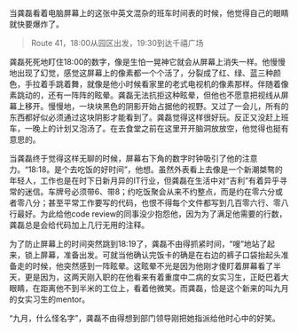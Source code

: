 当龚磊看着电脑屏幕上的这张中英文混杂的班车时间表的时候，他觉得自己的眼睛就快要爆炸了。

> Route 41，18:00从园区出发，19:30到达千禧广场

龚磊死死地盯住18:00的数字，像是生怕一晃神它就会从屏幕上消失一样。他慢慢地出现了幻觉，感觉这屏幕上的像素都一个个活了，分裂成了红、绿、蓝三种颜色，手拉着手跳着舞，就像是他小时候看家里的老式电视机的像素那样。伴随着像素跳动的，还有一阵阵的眩晕。龚磊无法抗拒这种眩晕，但他也不愿意把视线从屏幕上移开。慢慢地，一块块黑色的阴影开始占据他的视野。又过了一会儿，所有的东西都好似必须通过这块阴影才能看到了。龚磊觉得这样很好玩。反正又没赶上班车，一晚上的计划又泡汤了。在去食堂之前在这里开开脑洞放放空，他觉得也挺有意思的。

当龚磊终于觉得这样无聊的时候，屏幕右下角的数字时钟吸引了他的注意力。“18:18。是个去吃饭的好时间”，他想。虽然外表看上去像是一个新潮桀骜的年轻人，工作也是在时下日新月异的IT行业，但龚磊在生活中对“吉利”有着异乎寻常的迷信。车牌号必须带6、带8；约吃饭聚会从来不约整点，而是约在零六分或者零八分；甚至平常工作要写的代码，也恨不得每个文件都写到几百零六行、零八行最好。为此给他code review的同事没少抱怨他，因为为了满足他需要的行数，龚磊总是会给代码加上几行无用的注释。

为了防止屏幕上的时间突然跳到18:19了，龚磊不由得抓紧时间，“嗖”地站了起来，锁上屏幕，准备出发。可就当他确认完饭卡的确是在右边的裤子口袋抬起头准备走的时候，他突然感到一阵眩晕。这眩晕不光是因为他刚才傻盯着屏幕看了半天，更是因为，这两天刚入职的在他看来有着重度中二病的女实习生，正眨巴着大眼睛，在距离他不到半米的工位上，看着他微笑。而龚磊，恰是这个新来的叫九月的女实习生的mentor。

“九月，什么怪名字”，龚磊不由得想到部门领导刚把她指派给他时心中的好笑。
